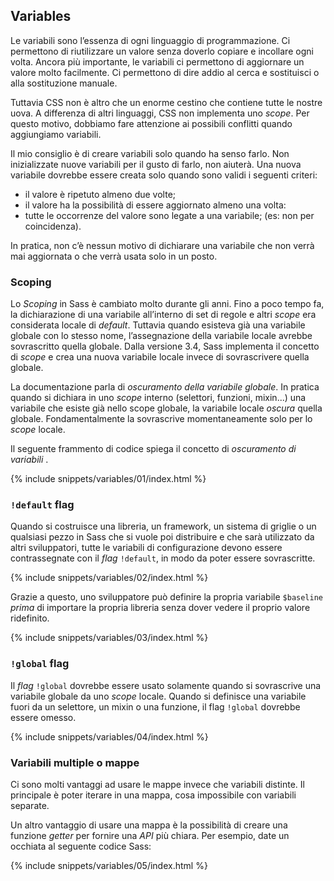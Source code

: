 
## Variables

Le variabili sono l’essenza di ogni linguaggio di programmazione. Ci permettono di riutilizzare un valore senza doverlo copiare e incollare ogni volta. Ancora più importante, le variabili ci permettono di aggiornare un valore molto facilmente. Ci permettono di dire addio al cerca e sostituisci o alla sostituzione manuale.

Tuttavia CSS non è altro che un enorme cestino che contiene tutte le nostre uova. A differenza di altri linguaggi, CSS non implementa uno _scope_. Per questo motivo, dobbiamo fare attenzione ai possibili conflitti quando aggiungiamo variabili.

Il mio consiglio è di creare variabili solo quando ha senso farlo. Non inizializzate nuove variabili per il gusto di farlo, non aiuterà. Una nuova variabile dovrebbe essere creata solo quando sono validi i seguenti criteri:

* il valore è ripetuto almeno due volte;
* il valore ha la possibilità di essere aggiornato almeno una volta:
* tutte le occorrenze del valore sono legate a una variabile; (es: non per coincidenza).

In pratica, non c’è nessun motivo di dichiarare una variabile che non verrà mai aggiornata o che verrà usata solo in un posto.

### Scoping

Lo _Scoping_ in Sass è cambiato molto durante gli anni. Fino a poco tempo fa, la dichiarazione di una variabile all’interno di set di regole e altri _scope_ era considerata locale di _default_. Tuttavia quando esisteva già una variabile globale con lo stesso nome, l’assegnazione della variabile locale avrebbe sovrascritto quella globale. Dalla versione 3.4, Sass implementa il concetto di _scope_ e crea una nuova variabile locale invece di sovrascrivere quella globale.

La documentazione parla di *oscuramento della variabile globale*. In pratica quando si dichiara in uno _scope_ interno (selettori, funzioni, mixin...) una variabile che esiste già nello scope globale, la variabile locale *oscura* quella globale. Fondamentalmente la sovrascrive momentaneamente solo per lo _scope_ locale.

Il seguente frammento di codice spiega il concetto di *oscuramento di variabili* .

{% include snippets/variables/01/index.html %}

### `!default` flag

Quando si costruisce una libreria, un framework, un sistema di griglie o un qualsiasi pezzo in Sass che si vuole poi distribuire e che sarà utilizzato da altri sviluppatori, tutte le variabili di configurazione devono essere contrassegnate con il _flag_ `!default`, in modo da poter essere sovrascritte.

{% include snippets/variables/02/index.html %}

Grazie a questo, uno sviluppatore può definire la propria variabile `$baseline` *prima* di importare la propria libreria senza dover vedere il proprio valore ridefinito.

{% include snippets/variables/03/index.html %}

### `!global` flag

Il _flag_ `!global` dovrebbe essere usato solamente quando si sovrascrive una variabile globale da uno _scope_ locale. Quando si definisce una variabile fuori da un selettore, un mixin o una funzione, il flag `!global` dovrebbe essere omesso.

{% include snippets/variables/04/index.html %}

### Variabili multiple o mappe

Ci sono molti vantaggi ad usare le mappe invece che variabili distinte. Il principale è poter iterare in una mappa, cosa impossibile con variabili separate.

Un altro vantaggio di usare una mappa è la possibilità di creare una funzione _getter_ per fornire una _API_ più chiara. Per esempio, date un occhiata al seguente codice Sass:

{% include snippets/variables/05/index.html %}
